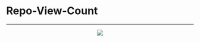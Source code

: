 # Repo-View-Count
---

<p align="center">
  <img src="https://repo-view-count.vercel.app/ghrvc?user=codewithvignesh-dev&repo=Repo-View-Count" />
</p>
